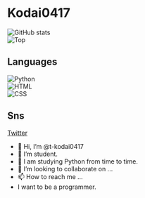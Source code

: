 # Kodai0417
![GitHub stats](https://github-readme-stats.vercel.app/api?username=t-kodai0417&count_private=true&show_icons=true&theme=dracula) <br>
![Top](https://github-readme-stats.vercel.app/api/top-langs/?username=t-kodai0417&layout=compact&theme=dracula)

## Languages
![Python](https://img.shields.io/badge/Python-6DA55F?style=flat-square&logo=python&logoColor=white) <br>
![HTML](https://img.shields.io/badge/HTML-6DA55F?style=flat-square&logo=HTML5&logoColor=white) <br>
![CSS](https://img.shields.io/badge/CSS-6DA55F?style=flat-square&logo=CSS3&logoColor=white) <br>

## Sns
[Twitter](https://twitter.com/kodaiezzzzzzz) <br>
- 👋 Hi, I’m @t-kodai0417
- 👀 I’m student.
- 🌱 I am studying Python from time to time.
- 💞️ I’m looking to collaborate on ...
- 📫 How to reach me ...
- I want to be a programmer.

<!---
t-kodai0417/t-kodai0417 is a ✨ special ✨ repository because its `README.md` (this file) appears on your GitHub profile.
You can click the Preview link to take a look at your changes.
--->
